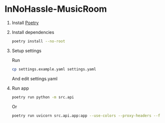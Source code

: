 # InNoHassle-MusicRoom

1. Install [Poetry](https://python-poetry.org/docs/#installing-with-the-official-installer)
2. Install dependencies
    ```bash
   poetry install --no-root
   ```
3. Setup settings

   Run
   ```bash
   cp settings.example.yaml settings.yaml
   ```
   And edit settings.yaml
4. Run app
   ```bash
   poetry run python -m src.api
   ```
   Or
   ```bash
   poetry run uvicorn src.api.app:app --use-colors --proxy-headers --forwarded-allow-ips=*
   ```
